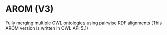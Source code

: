 # AROM (V3)
Fully merging multiple OWL ontologies using pairwise RDF alignments (This AROM version is written in OWL API 5.1)
